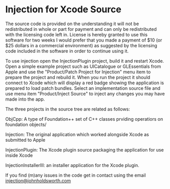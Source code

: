 Injection for Xcode Source
==========================

The source code is provided on the understanding it will not be redistributed in whole
or part for payment and can only be redistributed with the licensing code left in.
License is hereby granted to use this software for two weeks I would prefer that
you made a payment of $10 (or $25 dollars in a commercial environment) as suggested
by the licensing code included in the software in order to continue using it.

To use injection open the InjectionPlugin project, build it and restart Xcode.
Open a simple example project such as UICatalogue or GLEssentials from Apple
and use the "Product/<ProjectName>Patch Project for Injection" menu item to 
prepare the project and rebuild it. When you run the project it should connect
to Xcode which will display a red badge showing the application is prepared
to load patch bundles. Select an implementation source file and use menu item
"Product/Inject Source" to inject any changes you may have made into the app.

The three projects in the source tree are related as follows:

ObjCpp: A type of Foundation++ set of C++ classes prviding operatiors on foundation objects/

Injection: The original application which worked alongside Xcode as submitted to Apple

InjectionPlugin: The Xcode plugin source packaging the application for use inside Xcode

InjectionInstallerIII: an installer application for the Xcode plugin.

If you find (m)any issues in the code get in contact using the email injection@johnholdsworth.com